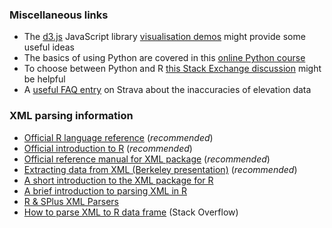 ### Miscellaneous links
* The [d3.js](https://github.com/mbostock/d3) JavaScript library [visualisation demos](https://github.com/mbostock/d3/wiki/Gallery) might provide some useful ideas
* The basics of using Python are covered in this  [online Python course](http://www.codecademy.com/tracks/python)
* To choose between Python and R [this Stack Exchange discussion](http://programmers.stackexchange.com/questions/181342/r-vs-python-for-data-analysis) might be helpful
* A [useful FAQ entry](https://strava.zendesk.com/entries/20965883-elevation-for-your-activity) on Strava about the inaccuracies of elevation data
 
### XML parsing information

* [Official R language reference](http://cran.r-project.org/doc/manuals/r-release/R-lang.html) (*recommended*)
* [Official introduction to R](http://cran.r-project.org/doc/manuals/R-intro.pdf) (*recommended*)
* [Official reference manual for XML package](http://cran.r-project.org/web/packages/XML/XML.pdf) (*recommended*)
* [Extracting data from XML (Berkeley presentation)](http://www.stat.berkeley.edu/~statcur/Workshop2/Presentations/XML.pdf) (*recommended*)
* [A short introduction to the XML package for R](http://www.omegahat.org/RSXML/shortIntro.html)
* [A brief introduction to parsing XML in R](http://www.omegahat.org/RSXML/gettingStarted.html)
* [R & SPlus XML Parsers](http://www.omegahat.org/RSXML/Overview.html)
* [How to parse XML to R data frame](http://stackoverflow.com/questions/17198658/how-to-parse-xml-to-r-data-frame) (Stack Overflow)
